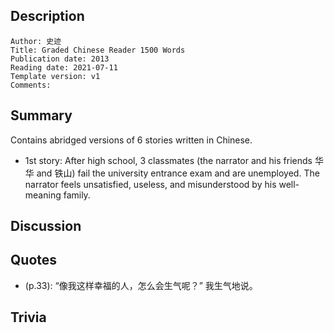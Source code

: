 ## Description

```
Author: 史迹
Title: Graded Chinese Reader 1500 Words
Publication date: 2013
Reading date: 2021-07-11
Template version: v1
Comments:
```

## Summary

Contains abridged versions of 6 stories written in Chinese.

- 1st story: After high school, 3 classmates (the narrator and his friends 华华 and 铁山) fail the university entrance exam and are unemployed. The narrator feels unsatisfied, useless, and misunderstood by his well-meaning family.

## Discussion

## Quotes

- (p.33): “像我这样幸福的人，怎么会生气呢？” 我生气地说。

## Trivia
